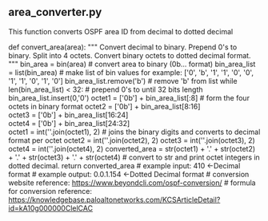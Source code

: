 ## area_converter.py
This function converts OSPF area ID from decimal to dotted decimal



def convert_area(area):
    """
    Convert decimal to binary. 
    Prepend 0's to binary.
    Split into 4 octets.
    Convert binary octets to dotted decimal format.
    """
    bin_area = bin(area)    # convert area to binary (0b... format)
    bin_area_list = list(bin_area)     # make list of bin values for example:  ['0', 'b', '1', '1', '0', '0', '1', '1', '0', '1', '0']
    bin_area_list.remove('b')          # remove 'b' from list
    while len(bin_area_list) < 32:     # prepend 0's to until 32 bits length
        bin_area_list.insert(0,'0')
    octet1 = ['0b'] + bin_area_list[:8]     # form the four octets in binary format
    octet2 = ['0b'] + bin_area_list[8:16]   
    octet3 = ['0b'] + bin_area_list[16:24]  
    octet4 = ['0b'] + bin_area_list[24:32]  
    octet1 = int(''.join(octet1), 2)       # joins the binary digits and converts to decimal format per octet
    octet2 = int(''.join(octet2), 2)
    octet3 = int(''.join(octet3), 2)
    octet4 = int(''.join(octet4), 2)
    converted_area = str(octet1) + '.' + str(octet2) + '.' + str(octet3) + '.' + str(octet4) # convert to str and print octet integers in dotted decimal.
    return converted_area
    # example input: 410 <-Decimal format
    # example output: 0.0.1.154 <-Dotted Decimal format
    # conversion website reference: https://www.beyondcli.com/ospf-conversion/
    # formula for conversion reference:  https://knowledgebase.paloaltonetworks.com/KCSArticleDetail?id=kA10g000000ClelCAC 

